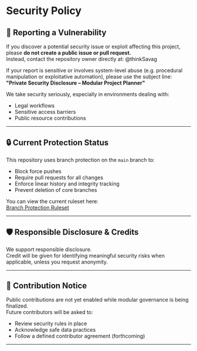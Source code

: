 # Security Policy

## 📅 Reporting a Vulnerability

If you discover a potential security issue or exploit affecting this project, please **do not create a public issue or pull request.**  
Instead, contact the repository owner directly at:
@thinkSavag


If your report is sensitive or involves system-level abuse (e.g. procedural manipulation or exploitative automation), please use the subject line:  
**"Private Security Disclosure – Modular Project Planner"**

We take security seriously, especially in environments dealing with:
- Legal workflows
- Sensitive access barriers
- Public resource contributions

---

## 🔒 Current Protection Status

This repository uses branch protection on the `main` branch to:
- Block force pushes
- Require pull requests for all changes
- Enforce linear history and integrity tracking
- Prevent deletion of core branches

You can view the current ruleset here:  
[Branch Protection Ruleset](.github/rulesets/branch-protection-ruleset.json)

---

## 🛡️ Responsible Disclosure & Credits

We support responsible disclosure.  
Credit will be given for identifying meaningful security risks when applicable, unless you request anonymity.

---

## 🚧 Contribution Notice

Public contributions are not yet enabled while modular governance is being finalized.  
Future contributors will be asked to:
- Review security rules in place
- Acknowledge safe data practices
- Follow a defined contributor agreement (forthcoming)

---

